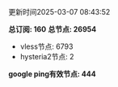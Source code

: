 更新时间2025-03-07 08:43:52

**总订阅: 160**
**总节点: 26954**
- vless节点: 6793
- hysteria2节点: 2

**google ping有效节点: 444**

